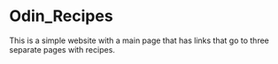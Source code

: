 # Odin_Recipes
This is a simple website with a main page that has links that go to three separate pages with recipes.  